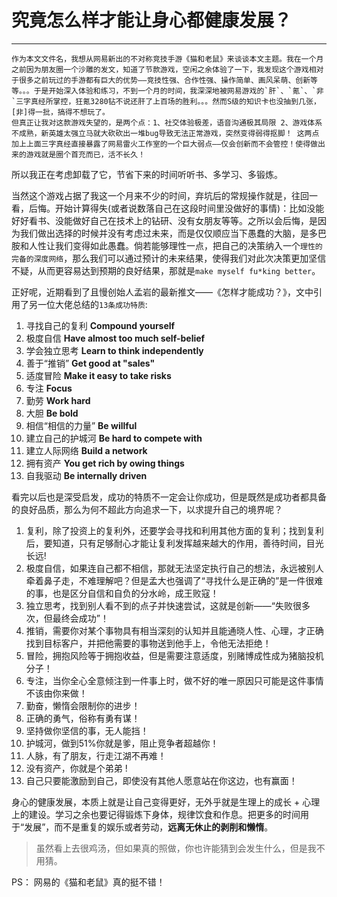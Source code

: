 # 究竟怎么样才能让身心都健康发展？

----
	作为本文文件名，我想从网易新出的不对称竞技手游《猫和老鼠》来谈谈本文主题。我在一个月之前因为朋友圈一个沙雕的发文，知道了节款游戏，空闲之余体验了一下，我发现这个游戏相对于很多之前玩过的手游都有巨大的优势——竞技性强、合作性强、操作简单、画风呆萌、创新等等。。。于是开始深入体验和练习，不到一个月的时间，我深深地被网易游戏的`肝`、`氪`、`非`三字真经所掌控，狂氪3280钻不说还肝了上百场的胜利。。。然而S级的知识卡也没抽到几张，[非]得一批，搞得不想玩了。
	但真正让我对这款游戏失望的，是两个点：1、社交体验极差，语音沟通极其局限 2、游戏体系不成熟，新英雄太强立马就大砍砍出一堆bug导致无法正常游戏，突然变得弱得抠脚！ 这两点加上上面三字真经直接暴露了网易雷火工作室的一个巨大弱点——仅会创新而不会管控！使得做出来的游戏就是圈个首充而已，活不长久！

所以我正在考虑卸载了它，节省下来的时间听听书、多学习、多锻炼。

当然这个游戏占据了我这一个月来不少的时间，弃坑后的常规操作就是，往回一看，后悔。开始计算得失(或者说数落自己在这段时间里没做好的事情)：比如没能好好看书、没能做好自己在技术上的钻研、没有女朋友等等。之所以会后悔，是因为我们做出选择的时候并没有考虑过未来，而是仅仅顺应当下愚蠢的大脑，是多巴胺和人性让我们变得如此愚蠢。倘若能够理性一点，把自己的决策纳入一个`理性的完备的深度网络`，那么我们可以通过预计的未来结果，使得我们对此次决策更加坚信不疑，从而更容易达到预期的良好结果，那就是`make myself fu*king better`。

正好呢，近期看到了且慢创始人孟岩的最新推文——《怎样才能成功？》，文中引用了另一位大佬总结的`13条成功特质`:

1. 寻找自己的复利 **Compound yourself**
2. 极度自信 **Have almost too much self-belief**
3. 学会独立思考 **Learn to think independently**
4. 善于“推销” **Get good at "sales"**
5. 适度冒险 **Make it easy to take risks**
6. 专注 **Focus**
7. 勤劳 **Work hard**
8. 大胆 **Be bold**
9. 相信“相信的力量” **Be willful**
10. 建立自己的护城河 **Be hard to compete with**
11. 建立人际网络 **Build a network**
12. 拥有资产 **You get rich by owing things**
13. 自我驱动 **Be internally driven**

看完以后也是深受启发，成功的特质不一定会让你成功，但是既然是成功者都具备的良好品质，那么为何不超此方向追求一下，以求提升自己的境界呢？

1. 复利，除了投资上的复利外，还要学会寻找和利用其他方面的复利；找到复利后，要知道，只有足够耐心才能让复利发挥越来越大的作用，善待时间，目光长远!
2. 极度自信，如果连自己都不相信，那就无法坚定执行自己的想法，永远被别人牵着鼻子走，不难理解吧？但是孟大也强调了“寻找什么是正确的”是一件很难的事，也是区分自信和自负的分水岭，成王败寇！
3. 独立思考，找到别人看不到的点子并快速尝试，这就是创新——“失败很多次，但最终会成功”！
4. 推销，需要你对某个事物具有相当深刻的认知并且能通晓人性、心理，才正确找到目标客户，并把他需要的事物送到他手上，令他无法拒绝！
5. 冒险，拥抱风险等于拥抱收益，但是需要注意适度，别赌博成性成为猪脑投机分子！
6. 专注，当你全心全意倾注到一件事上时，做不好的唯一原因只可能是这件事情不该由你来做！
7. 勤奋，懒惰会限制你的进步！
8. 正确的勇气，俗称有勇有谋！
9. 坚持做你坚信的事，无人能挡！
10. 护城河，做到51%你就是爹，阻止竞争者超越你！
11. 人脉，有了朋友，行走江湖不再难！
12. 没有资产，你就是个弟弟 !
13. 自己只要能激励到自己，即使没有其他人愿意站在你这边，也有赢面！


身心的健康发展，本质上就是让自己变得更好，无外乎就是生理上的成长 + 心理上的建设。学习之余也要记得锻炼下身体，规律饮食和作息。把更多的时间用于“发展”，而不是重复的娱乐或者劳动，**远离无休止的剥削和懒惰**。



> 虽然看上去很鸡汤，但如果真的照做，你也许能猜到会发生什么，但是我不用猜。



PS： 网易的《猫和老鼠》真的挺不错！